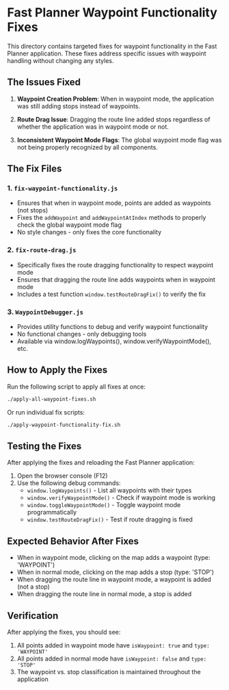 # Fast Planner Waypoint Functionality Fixes

This directory contains targeted fixes for waypoint functionality in the Fast Planner application.
These fixes address specific issues with waypoint handling without changing any styles.

## The Issues Fixed

1. **Waypoint Creation Problem**: When in waypoint mode, the application was still adding stops instead of waypoints.

2. **Route Drag Issue**: Dragging the route line added stops regardless of whether the application was in waypoint mode or not.

3. **Inconsistent Waypoint Mode Flags**: The global waypoint mode flag was not being properly recognized by all components.

## The Fix Files

### 1. `fix-waypoint-functionality.js`
- Ensures that when in waypoint mode, points are added as waypoints (not stops)
- Fixes the `addWaypoint` and `addWaypointAtIndex` methods to properly check the global waypoint mode flag
- No style changes - only fixes the core functionality

### 2. `fix-route-drag.js`
- Specifically fixes the route dragging functionality to respect waypoint mode
- Ensures that dragging the route line adds waypoints when in waypoint mode
- Includes a test function `window.testRouteDragFix()` to verify the fix

### 3. `WaypointDebugger.js`
- Provides utility functions to debug and verify waypoint functionality
- No functional changes - only debugging tools
- Available via window.logWaypoints(), window.verifyWaypointMode(), etc.

## How to Apply the Fixes

Run the following script to apply all fixes at once:

```bash
./apply-all-waypoint-fixes.sh
```

Or run individual fix scripts:

```bash
./apply-waypoint-functionality-fix.sh
```

## Testing the Fixes

After applying the fixes and reloading the Fast Planner application:

1. Open the browser console (F12)
2. Use the following debug commands:
   - `window.logWaypoints()` - List all waypoints with their types
   - `window.verifyWaypointMode()` - Check if waypoint mode is working
   - `window.toggleWaypointMode()` - Toggle waypoint mode programmatically
   - `window.testRouteDragFix()` - Test if route dragging is fixed

## Expected Behavior After Fixes

- When in waypoint mode, clicking on the map adds a waypoint (type: 'WAYPOINT')
- When in normal mode, clicking on the map adds a stop (type: 'STOP')
- When dragging the route line in waypoint mode, a waypoint is added (not a stop)
- When dragging the route line in normal mode, a stop is added

## Verification

After applying the fixes, you should see:

1. All points added in waypoint mode have `isWaypoint: true` and `type: 'WAYPOINT'`
2. All points added in normal mode have `isWaypoint: false` and `type: 'STOP'`
3. The waypoint vs. stop classification is maintained throughout the application
